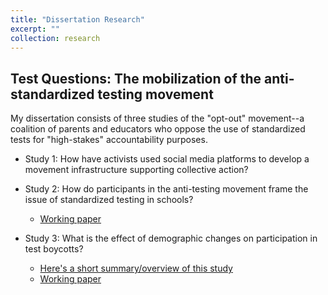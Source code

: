 ```yaml
---
title: "Dissertation Research"
excerpt: ""
collection: research
---
```


## Test Questions: The mobilization of the anti-standardized testing movement

My dissertation consists of three studies of the "opt-out" movement--a coalition of parents and educators who oppose the use of standardized tests for "high-stakes" accountability purposes.

- Study 1: How have activists used social media platforms to develop a movement infrastructure supporting collective action?

- Study 2: How do participants in the anti-testing movement frame the issue of standardized testing in schools?
    - [Working paper](http://ramorel.github.io/files/study2_working_paper.pdf)

- Study 3: What is the effect of demographic changes on participation in test boycotts?
    - [Here's a short summary/overview of this study](https://ramorel.github.io/dissertation_3)
    - [Working paper](http://ramorel.github.io/files/study3_working_paper.pdf)
